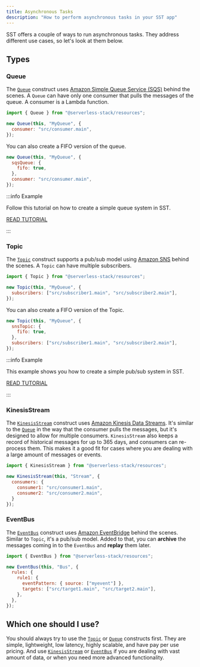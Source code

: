```yaml
---
title: Asynchronous Tasks
description: "How to perform asynchronous tasks in your SST app"
---
```


SST offers a couple of ways to run asynchronous tasks. They address different use cases, so let's look at them below.

## Types

### Queue

The [`Queue`](constructs/Queue.md) construct uses [Amazon Simple Queue Service (SQS)](https://docs.aws.amazon.com/AWSSimpleQueueService/latest/SQSDeveloperGuide/welcome.html) behind the scenes. A `Queue` can have only one consumer that pulls the messages of the queue. A consumer is a Lambda function.

```js
import { Queue } from "@serverless-stack/resources";

new Queue(this, "MyQueue", {
  consumer: "src/consumer.main",
});
```

You can also create a FIFO version of the queue.

```js {3}
new Queue(this, "MyQueue", {
  sqsQueue: {
    fifo: true,
  },
  consumer: "src/consumer.main",
});
```

:::info Example

Follow this tutorial on how to create a simple queue system in SST. 

[READ TUTORIAL](https://serverless-stack.com/examples/how-to-use-queues-in-your-serverless-app.html)

:::

### Topic

The [`Topic`](constructs/Topic.md) construct supports a pub/sub model using [Amazon SNS](https://docs.aws.amazon.com/sns/latest/dg/welcome.html) behind the scenes. A `Topic` can have multiple subscribers.

```js
import { Topic } from "@serverless-stack/resources";

new Topic(this, "MyQueue", {
  subscribers: ["src/subscriber1.main", "src/subscriber2.main"],
});
```

You can also create a FIFO version of the Topic.

```js {3}
new Topic(this, "MyQueue", {
  snsTopic: {
    fifo: true,
  },
  subscribers: ["src/subscriber1.main", "src/subscriber2.main"],
});
```

:::info Example

This example shows you how to create a simple pub/sub system in SST.

[READ TUTORIAL](https://serverless-stack.com/examples/how-to-use-pub-sub-in-your-serverless-app.html)

:::

### KinesisStream

The [`KinesisStream`](constructs/KinesisStream.md) construct uses [Amazon Kinesis Data Streams](https://docs.aws.amazon.com/streams/latest/dev/introduction.html). It's similar to the [`Queue`](constructs/Queue.md) in the way that the consumer pulls the messages, but it's designed to allow for multiple consumers. `KinesisStream` also keeps a record of historical messages for up to 365 days, and consumers can re-process them. This makes it a good fit for cases where you are dealing with a large amount of messages or events.

```js
import { KinesisStream } from "@serverless-stack/resources";

new KinesisStream(this, "Stream", {
  consumers: {
    consumer1: "src/consumer1.main",
    consumer2: "src/consumer2.main",
  }
});
```

### EventBus

The [`EventBus`](constructs/EventBus.md) construct uses [Amazon EventBridge](https://docs.aws.amazon.com/eventbridge/latest/userguide/eb-what-is.html) behind the scenes. Similar to `Topic`, it's a pub/sub model. Added to that, you can **archive** the messages coming in to the `EventBus` and **replay** them later.

```js
import { EventBus } from "@serverless-stack/resources";

new EventBus(this, "Bus", {
  rules: {
    rule1: {
      eventPattern: { source: ["myevent"] },
      targets: ["src/target1.main", "src/target2.main"],
    },
  },
});
```

## Which one should I use?

You should always try to use the [`Topic`](constructs/Topic.md) or [`Queue`](constructs/Queue.md) constructs first. They are simple, lightweight, low latency, highly scalable, and have pay per use pricing. And use [`KinesisStream`](constructs/KinesisStream.md) or [`EventBus`](constructs/EventBus.md) if you are dealing with vast amount of data, or when you need more advanced functionality.
